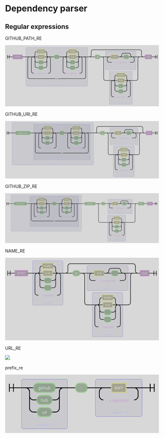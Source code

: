# Dependency parser

## Regular expressions

GITHUB\_PATH\_RE

![](../.gitbook/assets/GITHUB_PATH_RE%20%289%29%20%282%29.png)

GITHUB\_URI\_RE

![](../.gitbook/assets/GITHUB_URI_RE%20%286%29.png)

GITHUB\_ZIP\_RE

![](../.gitbook/assets/GITHUB_ZIP_RE%20%286%29%20%286%29%20%281%29%20%281%29.png)

NAME\_RE

![](../.gitbook/assets/NAME_RE%20%284%29.png)

URL\_RE

![](https://github.com/clio-lang/clio/tree/5489b1eb2c04246a7fd6dfd72be56f0cd3d5dbb4/docs/.gitbook/assets/URL_RE.png)

prefix\_re

![](../.gitbook/assets/prefix_re%20%282%29.png)

